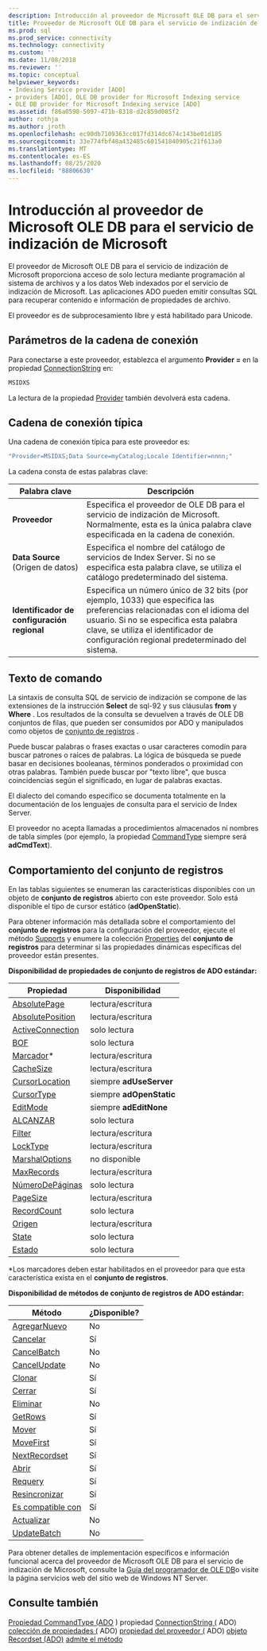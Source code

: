 ```yaml
---
description: Introducción al proveedor de Microsoft OLE DB para el servicio de indización de Microsoft
title: Proveedor de Microsoft OLE DB para el servicio de indización de Microsoft | Microsoft Docs
ms.prod: sql
ms.prod_service: connectivity
ms.technology: connectivity
ms.custom: ''
ms.date: 11/08/2018
ms.reviewer: ''
ms.topic: conceptual
helpviewer_keywords:
- Indexing Service provider [ADO]
- providers [ADO], OLE DB provider for Microsoft Indexing service
- OLE DB provider for Microsoft Indexing service [ADO]
ms.assetid: f86a0598-5097-471b-8318-d2c859d085f2
author: rothja
ms.author: jroth
ms.openlocfilehash: ec90db7109363cc017fd314dc674c143be01d185
ms.sourcegitcommit: 33e774fbf48a432485c601541840905c21f613a0
ms.translationtype: MT
ms.contentlocale: es-ES
ms.lasthandoff: 08/25/2020
ms.locfileid: "88806630"
---
```

# <a name="microsoft-ole-db-provider-for-microsoft-indexing-service-overview"></a>Introducción al proveedor de Microsoft OLE DB para el servicio de indización de Microsoft
El proveedor de Microsoft OLE DB para el servicio de indización de Microsoft proporciona acceso de solo lectura mediante programación al sistema de archivos y a los datos Web indexados por el servicio de indización de Microsoft. Las aplicaciones ADO pueden emitir consultas SQL para recuperar contenido e información de propiedades de archivo.

 El proveedor es de subprocesamiento libre y está habilitado para Unicode.

## <a name="connection-string-parameters"></a>Parámetros de la cadena de conexión
 Para conectarse a este proveedor, establezca el argumento **Provider =** en la propiedad [ConnectionString](../../reference/ado-api/connectionstring-property-ado.md) en:

```vb
MSIDXS
```

 La lectura de la propiedad [Provider](../../reference/ado-api/provider-property-ado.md) también devolverá esta cadena.

## <a name="typical-connection-string"></a>Cadena de conexión típica
 Una cadena de conexión típica para este proveedor es:

```vb
"Provider=MSIDXS;Data Source=myCatalog;Locale Identifier=nnnn;"
```

 La cadena consta de estas palabras clave:

|Palabra clave|Descripción|
|-------------|-----------------|
|**Proveedor**|Especifica el proveedor de OLE DB para el servicio de indización de Microsoft. Normalmente, esta es la única palabra clave especificada en la cadena de conexión.|
|**Data Source** (Origen de datos)|Especifica el nombre del catálogo de servicios de Index Server. Si no se especifica esta palabra clave, se utiliza el catálogo predeterminado del sistema.|
|**Identificador de configuración regional**|Especifica un número único de 32 bits (por ejemplo, 1033) que especifica las preferencias relacionadas con el idioma del usuario. Si no se especifica esta palabra clave, se utiliza el identificador de configuración regional predeterminado del sistema.|

## <a name="command-text"></a>Texto de comando
 La sintaxis de consulta SQL de servicio de indización se compone de las extensiones de la instrucción **Select** de sql-92 y sus cláusulas **from** y **Where** . Los resultados de la consulta se devuelven a través de OLE DB conjuntos de filas, que pueden ser consumidos por ADO y manipulados como objetos de [conjunto de registros](../../reference/ado-api/recordset-object-ado.md) .

 Puede buscar palabras o frases exactas o usar caracteres comodín para buscar patrones o raíces de palabras. La lógica de búsqueda se puede basar en decisiones booleanas, términos ponderados o proximidad con otras palabras. También puede buscar por "texto libre", que busca coincidencias según el significado, en lugar de palabras exactas.

 El dialecto del comando específico se documenta totalmente en la documentación de los lenguajes de consulta para el servicio de Index Server.

 El proveedor no acepta llamadas a procedimientos almacenados ni nombres de tabla simples (por ejemplo, la propiedad [CommandType](../../reference/ado-api/commandtype-property-ado.md) siempre será **adCmdText**).

## <a name="recordset-behavior"></a>Comportamiento del conjunto de registros
 En las tablas siguientes se enumeran las características disponibles con un objeto de **conjunto de registros** abierto con este proveedor. Solo está disponible el tipo de cursor estático (**adOpenStatic**).

 Para obtener información más detallada sobre el comportamiento del **conjunto de registros** para la configuración del proveedor, ejecute el método [Supports](../../reference/ado-api/supports-method.md) y enumere la colección [Properties](../../reference/ado-api/properties-collection-ado.md) del **conjunto de registros** para determinar si las propiedades dinámicas específicas del proveedor están presentes.

 **Disponibilidad de propiedades de conjunto de registros de ADO estándar:**

|Propiedad|Disponibilidad|
|--------------|------------------|
|[AbsolutePage](../../reference/ado-api/absolutepage-property-ado.md)|lectura/escritura|
|[AbsolutePosition](../../reference/ado-api/absoluteposition-property-ado.md)|lectura/escritura|
|[ActiveConnection](../../reference/ado-api/activeconnection-property-ado.md)|solo lectura|
|[BOF](../../reference/ado-api/bof-eof-properties-ado.md)|solo lectura|
|[Marcador](../../reference/ado-api/bookmark-property-ado.md)*|lectura/escritura|
|[CacheSize](../../reference/ado-api/cachesize-property-ado.md)|lectura/escritura|
|[CursorLocation](../../reference/ado-api/cursorlocation-property-ado.md)|siempre **adUseServer**|
|[CursorType](../../reference/ado-api/cursortype-property-ado.md)|siempre **adOpenStatic**|
|[EditMode](../../reference/ado-api/editmode-property.md)|siempre **adEditNone**|
|[ALCANZAR](../../reference/ado-api/bof-eof-properties-ado.md)|solo lectura|
|[Filter](../../reference/ado-api/filter-property.md)|lectura/escritura|
|[LockType](../../reference/ado-api/locktype-property-ado.md)|lectura/escritura|
|[MarshalOptions](../../reference/ado-api/marshaloptions-property-ado.md)|no disponible|
|[MaxRecords](../../reference/ado-api/maxrecords-property-ado.md)|lectura/escritura|
|[NúmeroDePáginas](../../reference/ado-api/pagecount-property-ado.md)|solo lectura|
|[PageSize](../../reference/ado-api/pagesize-property-ado.md)|lectura/escritura|
|[RecordCount](../../reference/ado-api/recordcount-property-ado.md)|solo lectura|
|[Origen](../../reference/ado-api/source-property-ado-recordset.md)|lectura/escritura|
|[State](../../reference/ado-api/state-property-ado.md)|solo lectura|
|[Estado](../../reference/ado-api/status-property-ado-recordset.md)|solo lectura|

 \*Los marcadores deben estar habilitados en el proveedor para que esta característica exista en el **conjunto de registros**.

 **Disponibilidad de métodos de conjunto de registros de ADO estándar:**

|Método|¿Disponible?|
|------------|----------------|
|[AgregarNuevo](../../reference/ado-api/addnew-method-ado.md)|No|
|[Cancelar](../../reference/ado-api/cancel-method-ado.md)|Sí|
|[CancelBatch](../../reference/ado-api/cancelbatch-method-ado.md)|No|
|[CancelUpdate](../../reference/ado-api/cancelupdate-method-ado.md)|No|
|[Clonar](../../reference/ado-api/clone-method-ado.md)|Sí|
|[Cerrar](../../reference/ado-api/close-method-ado.md)|Sí|
|[Eliminar](../../reference/ado-api/delete-method-ado-recordset.md)|No|
|[GetRows](../../reference/ado-api/getrows-method-ado.md)|Sí|
|[Mover](../../reference/ado-api/move-method-ado.md)|Sí|
|[MoveFirst](../../reference/ado-api/movefirst-movelast-movenext-and-moveprevious-methods-ado.md)|Sí|
|[NextRecordset](../../reference/ado-api/nextrecordset-method-ado.md)|Sí|
|[Abrir](../../reference/ado-api/open-method-ado-recordset.md)|Sí|
|[Requery](../../reference/ado-api/requery-method.md)|Sí|
|[Resincronizar](../../reference/ado-api/resync-method.md)|Sí|
|[Es compatible con](../../reference/ado-api/supports-method.md)|Sí|
|[Actualizar](../../reference/ado-api/update-method.md)|No|
|[UpdateBatch](../../reference/ado-api/updatebatch-method.md)|No|

 Para obtener detalles de implementación específicos e información funcional acerca del proveedor de Microsoft OLE DB para el servicio de indización de Microsoft, consulte la [Guía del programador de OLE DB](/previous-versions/windows/desktop/ms713643(v=vs.85))o visite la página servicios web del sitio web de Windows NT Server.

## <a name="see-also"></a>Consulte también
 [Propiedad CommandType (ADO](../../reference/ado-api/commandtype-property-ado.md) ) propiedad [ConnectionString (](../../reference/ado-api/connectionstring-property-ado.md) ADO) [colección de propiedades (](../../reference/ado-api/properties-collection-ado.md) ADO) [propiedad del proveedor (](../../reference/ado-api/provider-property-ado.md) ADO) [objeto Recordset (ADO)](../../reference/ado-api/recordset-object-ado.md) [admite el método](../../reference/ado-api/supports-method.md)
